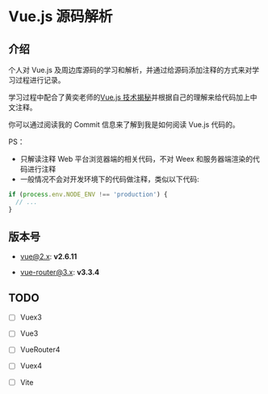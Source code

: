 # Vue.js 源码解析

## 介绍

个人对 Vue.js 及周边库源码的学习和解析，并通过给源码添加注释的方式来对学习过程进行记录。

学习过程中配合了黄奕老师的[Vue.js 技术揭秘](https://github.com/ustbhuangyi/vue-analysis)并根据自己的理解来给代码加上中文注释。

你可以通过阅读我的 Commit 信息来了解到我是如何阅读 Vue.js 代码的。

PS：

- 只解读注释 Web 平台浏览器端的相关代码，不对 Weex 和服务器端渲染的代码进行注释
- 一般情况不会对开发环境下的代码做注释，类似以下代码:

```js
if (process.env.NODE_ENV !== 'production') {
  // ...
}
```

## 版本号

- vue@2.x: **v2.6.11**

- vue-router@3.x: **v3.3.4**

## TODO

- [ ] Vuex3

- [ ] Vue3

- [ ] VueRouter4

- [ ] Vuex4

- [ ] Vite
